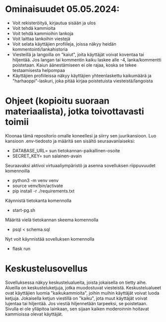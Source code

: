 
# Ominaisuudet 05.05.2024:
- Voit rekisteröityä, kirjautua sisään ja ulos
- Voit tehdä kammioita
- Voit tehdä kammioihin lankoja
- Voit laittaa lankoihin viestejä
- Voit selata käyttäjien profiileja, joissa näkyy heidän kommentointi/lankahistoria
- Viesteillä ja langoilla on "kaiut", joita käyttäjät voivat koventaa tai hiljentää. Jos langan tai kommentin kaiku laskee alle -4, lanka/kommentti poistetaan. Kaiun äänestämiseen ei ole rajaa, koska se tekee testaamisesta helpompaa
- Käyttäjien profiileissa näkyy käyttäjien yhteenlaskettu kaikumäärä ja "harhaoppi"-laskuri, joka pitää kirjaa poistetuista viesteistä/langoista

# Ohjeet (kopioitu suoraan materiaalista), jotka toivottavasti toimii
Kloonaa tämä repositorio omalle koneellesi ja siirry sen juurikansioon. Luo kansioon .env-tiedosto ja määritä sen sisältö seuraavanlaiseksi:
- DATABASE_URL= sun tietokannan-paikallinen-osoite
- SECRET_KEY= sun salainen-avain

Seuraavaksi aktivoi virtuaaliympäristö ja asenna sovelluksen riippuvuudet komennoilla
- python3 -m venv venv
- source venv/bin/activate
- pip install -r ./requirements.txt

Käynnistä tietokanta komennolla
- start-pg.sh

Määritä vielä tietokannan skeema komennolla 
- psql < schema.sql

Nyt voit käynnistää sovelluksen komennolla 
- flask run

# Keskustelusovellus

Sovelluksessa näkyy keskustelualueita, joista jokaisella on tietty aihe. Alueilla on keskusteluketjuja, jotka muodostuvat viesteistä. Keskustelualueet ovat käyttäjien luomia "kaikukammioita", joihin muihin käyttäjät voivat luoda ketjuja. Jokaisella ketjun viestillä on "kaiku", jota muut käyttäjät voivat lujentaa tai hiljentää. Jos viestiä hiljennetään tarpeeksi, se poistetaan. Sivulla ei ole ylläpitoa lainkaan, sen sijaan kaiken moderoinnin hoitavat kammioissa olevat käyttäjät. 

